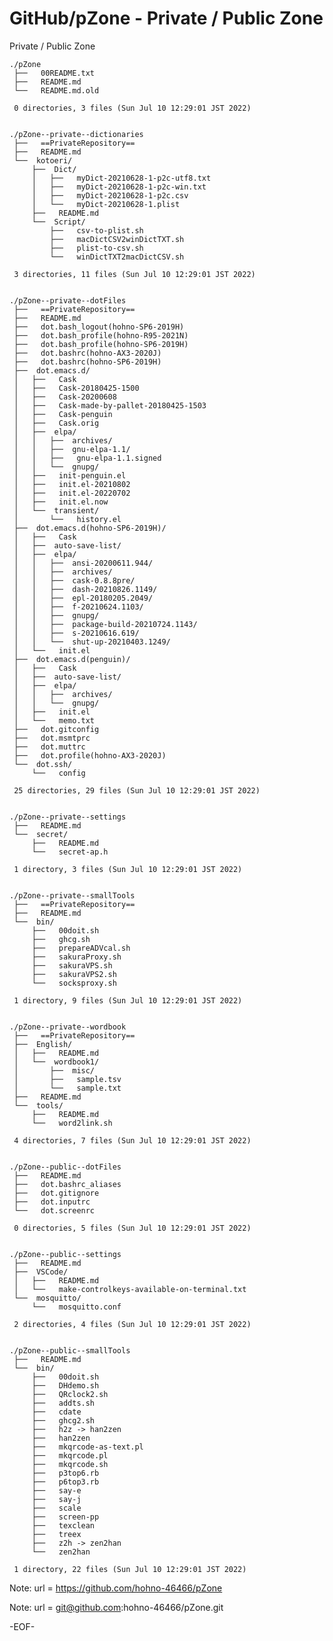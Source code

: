 # GitHub/pZone - Private / Public Zone

Private / Public Zone

    ./pZone
     ├──   00README.txt
     ├──   README.md
     └──   README.md.old
     
     0 directories, 3 files (Sun Jul 10 12:29:01 JST 2022)


    ./pZone--private--dictionaries
     ├──   ==PrivateRepository==
     ├──   README.md
     └──  kotoeri/
         ├──  Dict/
         │   ├──   myDict-20210628-1-p2c-utf8.txt
         │   ├──   myDict-20210628-1-p2c-win.txt
         │   ├──   myDict-20210628-1-p2c.csv
         │   └──   myDict-20210628-1.plist
         ├──   README.md
         └──  Script/
             ├──   csv-to-plist.sh
             ├──   macDictCSV2winDictTXT.sh
             ├──   plist-to-csv.sh
             └──   winDictTXT2macDictCSV.sh
     
     3 directories, 11 files (Sun Jul 10 12:29:01 JST 2022)


    ./pZone--private--dotFiles
     ├──   ==PrivateRepository==
     ├──   README.md
     ├──   dot.bash_logout(hohno-SP6-2019H)
     ├──   dot.bash_profile(hohno-R95-2021N)
     ├──   dot.bash_profile(hohno-SP6-2019H)
     ├──   dot.bashrc(hohno-AX3-2020J)
     ├──   dot.bashrc(hohno-SP6-2019H)
     ├──  dot.emacs.d/
     │   ├──   Cask
     │   ├──   Cask-20180425-1500
     │   ├──   Cask-20200608
     │   ├──   Cask-made-by-pallet-20180425-1503
     │   ├──   Cask-penguin
     │   ├──   Cask.orig
     │   ├──  elpa/
     │   │   ├──  archives/
     │   │   ├──  gnu-elpa-1.1/
     │   │   ├──   gnu-elpa-1.1.signed
     │   │   └──  gnupg/
     │   ├──   init-penguin.el
     │   ├──   init.el-20210802
     │   ├──   init.el-20220702
     │   ├──   init.el.now
     │   └──  transient/
     │       └──   history.el
     ├──  dot.emacs.d(hohno-SP6-2019H)/
     │   ├──   Cask
     │   ├──  auto-save-list/
     │   ├──  elpa/
     │   │   ├──  ansi-20200611.944/
     │   │   ├──  archives/
     │   │   ├──  cask-0.8.8pre/
     │   │   ├──  dash-20210826.1149/
     │   │   ├──  epl-20180205.2049/
     │   │   ├──  f-20210624.1103/
     │   │   ├──  gnupg/
     │   │   ├──  package-build-20210724.1143/
     │   │   ├──  s-20210616.619/
     │   │   └──  shut-up-20210403.1249/
     │   └──   init.el
     ├──  dot.emacs.d(penguin)/
     │   ├──   Cask
     │   ├──  auto-save-list/
     │   ├──  elpa/
     │   │   ├──  archives/
     │   │   └──  gnupg/
     │   ├──   init.el
     │   └──   memo.txt
     ├──   dot.gitconfig
     ├──   dot.msmtprc
     ├──   dot.muttrc
     ├──   dot.profile(hohno-AX3-2020J)
     └──  dot.ssh/
         └──   config
     
     25 directories, 29 files (Sun Jul 10 12:29:01 JST 2022)


    ./pZone--private--settings
     ├──   README.md
     └──  secret/
         ├──   README.md
         └──   secret-ap.h
     
     1 directory, 3 files (Sun Jul 10 12:29:01 JST 2022)


    ./pZone--private--smallTools
     ├──   ==PrivateRepository==
     ├──   README.md
     └──  bin/
         ├──   00doit.sh
         ├──   ghcg.sh
         ├──   prepareADVcal.sh
         ├──   sakuraProxy.sh
         ├──   sakuraVPS.sh
         ├──   sakuraVPS2.sh
         └──   socksproxy.sh
     
     1 directory, 9 files (Sun Jul 10 12:29:01 JST 2022)


    ./pZone--private--wordbook
     ├──   ==PrivateRepository==
     ├──  English/
     │   ├──   README.md
     │   └──  wordbook1/
     │       ├──  misc/
     │       ├──   sample.tsv
     │       └──   sample.txt
     ├──   README.md
     └──  tools/
         ├──   README.md
         └──   word2link.sh
     
     4 directories, 7 files (Sun Jul 10 12:29:01 JST 2022)


    ./pZone--public--dotFiles
     ├──   README.md
     ├──   dot.bashrc_aliases
     ├──   dot.gitignore
     ├──   dot.inputrc
     └──   dot.screenrc
     
     0 directories, 5 files (Sun Jul 10 12:29:01 JST 2022)


    ./pZone--public--settings
     ├──   README.md
     ├──  VSCode/
     │   ├──   README.md
     │   └──   make-controlkeys-available-on-terminal.txt
     └──  mosquitto/
         └──   mosquitto.conf
     
     2 directories, 4 files (Sun Jul 10 12:29:01 JST 2022)


    ./pZone--public--smallTools
     ├──   README.md
     └──  bin/
         ├──   00doit.sh
         ├──   DHdemo.sh
         ├──   QRclock2.sh
         ├──   addts.sh
         ├──   cdate
         ├──   ghcg2.sh
         ├──   h2z -> han2zen
         ├──   han2zen
         ├──   mkqrcode-as-text.pl
         ├──   mkqrcode.pl
         ├──   mkqrcode.sh
         ├──   p3top6.rb
         ├──   p6top3.rb
         ├──   say-e
         ├──   say-j
         ├──   scale
         ├──   screen-pp
         ├──   texclean
         ├──   treex
         ├──   z2h -> zen2han
         └──   zen2han
     
     1 directory, 22 files (Sun Jul 10 12:29:01 JST 2022)


Note:	url = https://github.com/hohno-46466/pZone

Note:	url = git@github.com:hohno-46466/pZone.git

-EOF-

